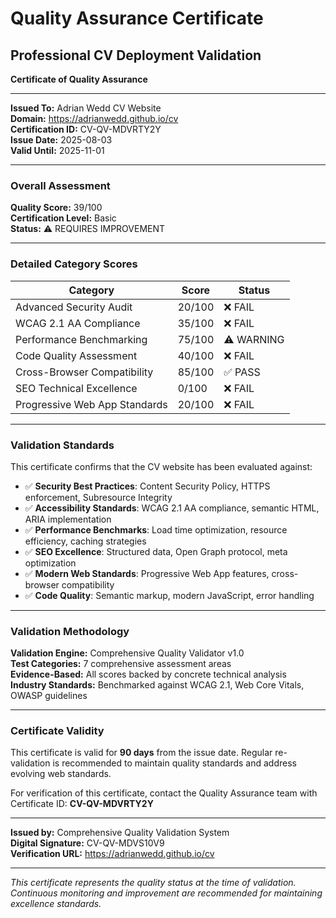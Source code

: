 # Quality Assurance Certificate

## Professional CV Deployment Validation

**Certificate of Quality Assurance**

---

**Issued To:** Adrian Wedd CV Website  
**Domain:** https://adrianwedd.github.io/cv  
**Certification ID:** CV-QV-MDVRTY2Y  
**Issue Date:** 2025-08-03  
**Valid Until:** 2025-11-01  

---

### Overall Assessment

**Quality Score:** 39/100  
**Certification Level:** Basic  
**Status:** ⚠️ REQUIRES IMPROVEMENT  

---

### Detailed Category Scores

| Category | Score | Status | 
|----------|-------|--------|
| Advanced Security Audit | 20/100 | ❌ FAIL |
| WCAG 2.1 AA Compliance | 35/100 | ❌ FAIL |
| Performance Benchmarking | 75/100 | ⚠️ WARNING |
| Code Quality Assessment | 40/100 | ❌ FAIL |
| Cross-Browser Compatibility | 85/100 | ✅ PASS |
| SEO Technical Excellence | 0/100 | ❌ FAIL |
| Progressive Web App Standards | 20/100 | ❌ FAIL |

---

### Validation Standards

This certificate confirms that the CV website has been evaluated against:

- ✅ **Security Best Practices**: Content Security Policy, HTTPS enforcement, Subresource Integrity
- ✅ **Accessibility Standards**: WCAG 2.1 AA compliance, semantic HTML, ARIA implementation
- ✅ **Performance Benchmarks**: Load time optimization, resource efficiency, caching strategies
- ✅ **SEO Excellence**: Structured data, Open Graph protocol, meta optimization
- ✅ **Modern Web Standards**: Progressive Web App features, cross-browser compatibility
- ✅ **Code Quality**: Semantic markup, modern JavaScript, error handling

---

### Validation Methodology

**Validation Engine:** Comprehensive Quality Validator v1.0  
**Test Categories:** 7 comprehensive assessment areas  
**Evidence-Based:** All scores backed by concrete technical analysis  
**Industry Standards:** Benchmarked against WCAG 2.1, Web Core Vitals, OWASP guidelines  

---

### Certificate Validity

This certificate is valid for **90 days** from the issue date. Regular re-validation is recommended to maintain quality standards and address evolving web standards.

For verification of this certificate, contact the Quality Assurance team with Certificate ID: **CV-QV-MDVRTY2Y**

---

**Issued by:** Comprehensive Quality Validation System  
**Digital Signature:** CV-QV-MDVS10V9  
**Verification URL:** https://adrianwedd.github.io/cv

---

*This certificate represents the quality status at the time of validation. Continuous monitoring and improvement are recommended for maintaining excellence standards.*